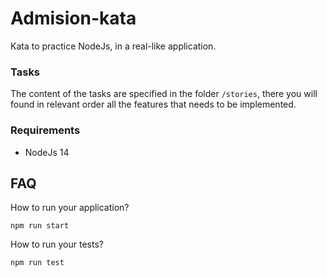 # Admision-kata

Kata to practice NodeJs, in a real-like application.

### Tasks
The content of the tasks are specified in the folder `/stories`, there you will found in relevant order all the features that needs to be implemented.

### Requirements
- NodeJs 14

## FAQ
How to run your application?
```
npm run start
```

How to run your tests?
```
npm run test
```
